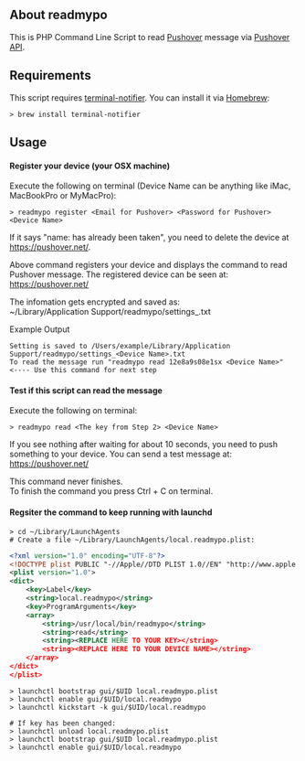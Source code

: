 ## About readmypo

This is PHP Command Line Script to read [Pushover](https://pushover.net/) message via [Pushover API](https://pushover.net/api/client).

## Requirements

This script requires [terminal-notifier](https://github.com/julienXX/terminal-notifier). You can install it via [Homebrew](http://brew.sh/):

```
> brew install terminal-notifier
```

## Usage

#### Register your device (your OSX machine)

Execute the following on terminal (Device Name can be anything like iMac, MacBookPro or MyMacPro):

```shell
> readmypo register <Email for Pushover> <Password for Pushover> <Device Name>
```

If it says "name: has already been taken", you need to delete the device at https://pushover.net/.

Above command registers your device and displays the command to read Pushover message.
The registered device can be seen at: https://pushover.net/

The infomation gets encrypted and saved as:  
~/Library/Application Support/readmypo/settings_<Device Name>.txt

Example Output
```shell
Setting is saved to /Users/example/Library/Application Support/readmypo/settings_<Device Name>.txt
To read the message run "readmypo read 12e8a9s08e1sx <Device Name>"   <---- Use this command for next step
```

#### Test if this script can read the message

Execute the following on terminal:

```shell
> readmypo read <The key from Step 2> <Device Name>
```

If you see nothing after waiting for about 10 seconds, you need to push something to your device.
You can send a test message at: https://pushover.net/

This command never finishes.  
To finish the command you press Ctrl + C on terminal.

#### Regsiter the command to keep running with launchd

```shell
> cd ~/Library/LaunchAgents
# Create a file ~/Library/LaunchAgents/local.readmypo.plist:
```

```xml
<?xml version="1.0" encoding="UTF-8"?>
<!DOCTYPE plist PUBLIC "-//Apple//DTD PLIST 1.0//EN" "http://www.apple.com/DTDs/PropertyList-1.0.dtd">
<plist version="1.0">
<dict>
    <key>Label</key>
    <string>local.readmypo</string>
    <key>ProgramArguments</key>
    <array>
        <string>/usr/local/bin/readmypo</string>
        <string>read</string>
        <string><REPLACE HERE TO YOUR KEY></string>
        <string><REPLACE HERE TO YOUR DEVICE NAME></string>
    </array>
</dict>
</plist>
```

```shell
> launchctl bootstrap gui/$UID local.readmypo.plist
> launchctl enable gui/$UID/local.readmypo
> launchctl kickstart -k gui/$UID/local.readmypo

# If key has been changed:
> launchctl unload local.readmypo.plist
> launchctl bootstrap gui/$UID local.readmypo.plist
> launchctl enable gui/$UID/local.readmypo
```
